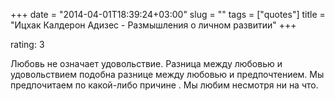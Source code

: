 +++
date = "2014-04-01T18:39:24+03:00"
slug = ""
tags = ["quotes"]
title = "Ицхак Калдерон Адизес - Размышления о личном развитии"
+++

rating: 3

Любовь не означает удовольствие. Разница между любовью и удовольствием подобна
разнице между любовью и предпочтением. Мы предпочитаем по какой-либо причине .
Мы любим несмотря ни на что.
